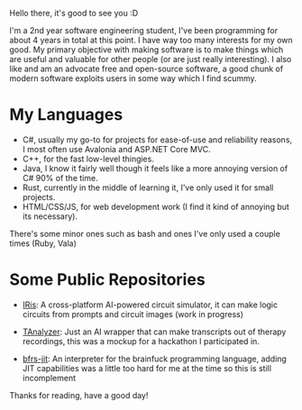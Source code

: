 Hello there, it's good to see you :D

I'm a 2nd year software engineering student, I've been programming for about 4 years in total at this point. I have way too many interests for my own good. My primary objective with making software is to make things which are useful and valuable for other people (or are just really interesting). I also like and am an advocate free and open-source software, a good chunk of modern software exploits users in some way which I find scummy.

# My Languages
- C#, usually my go-to for projects for ease-of-use and reliability reasons, I most often use Avalonia and ASP.NET Core MVC.
- C++, for the fast low-level thingies.
- Java, I know it fairly well though it feels like a more annoying version of C# 90% of the time.
- Rust, currently in the middle of learning it, I've only used it for small projects. 
- HTML/CSS/JS, for web development work (I find it kind of annoying but its necessary).

There's some minor ones such as bash and ones I've only used a couple times (Ruby, Vala)

# Some Public Repositories
- [IRis](https://github.com/d-khalid/IRis): A cross-platform AI-powered circuit simulator, it can make logic circuits from prompts and circuit images (work in progress)

- [TAnalyzer](https://github.com/d-khalid/TAnalyzer): Just an AI wrapper that can make transcripts out of therapy recordings, this was a mockup for a hackathon I participated in.

- [bfrs-jit](https://github.com/d-khalid/bfrs-jit): An interpreter for the brainfuck programming language, adding JIT capabilities was a little too hard for me at the time so this is still incomplement


Thanks for reading, have a good day!
